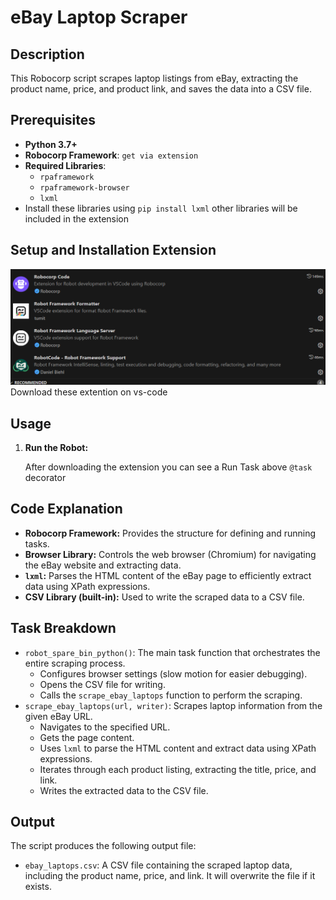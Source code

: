 # eBay Laptop Scraper

## Description

This Robocorp script scrapes laptop listings from eBay, extracting the product name, price, and product link, and saves the data into a CSV file.

## Prerequisites

*   **Python 3.7+**
*   **Robocorp Framework**: `get via extension`
*   **Required Libraries**:
    *   `rpaframework`
    *   `rpaframework-browser`
    *   `lxml`
*   Install these libraries using `pip install lxml` other libraries will be included in the extension

## Setup and Installation Extension
![Requirement Extension](https://github.com/stha-sanket/RPA-Auto-WebsiteScraper/blob/main/requirement-extension.png?raw=true)
Download these extention on vs-code

## Usage

1.  **Run the Robot:**

    After downloading the extension you can see a Run Task above `@task` decorator

## Code Explanation

*   **Robocorp Framework:** Provides the structure for defining and running tasks.
*   **Browser Library:** Controls the web browser (Chromium) for navigating the eBay website and extracting data.
*   **`lxml`:** Parses the HTML content of the eBay page to efficiently extract data using XPath expressions.
*   **CSV Library (built-in):** Used to write the scraped data to a CSV file.

## Task Breakdown

*   `robot_spare_bin_python()`: The main task function that orchestrates the entire scraping process.
    *   Configures browser settings (slow motion for easier debugging).
    *   Opens the CSV file for writing.
    *   Calls the `scrape_ebay_laptops` function to perform the scraping.
*   `scrape_ebay_laptops(url, writer)`: Scrapes laptop information from the given eBay URL.
    *   Navigates to the specified URL.
    *   Gets the page content.
    *   Uses `lxml` to parse the HTML content and extract data using XPath expressions.
    *   Iterates through each product listing, extracting the title, price, and link.
    *   Writes the extracted data to the CSV file.

## Output

The script produces the following output file:

*   `ebay_laptops.csv`: A CSV file containing the scraped laptop data, including the product name, price, and link.  It will overwrite the file if it exists.
